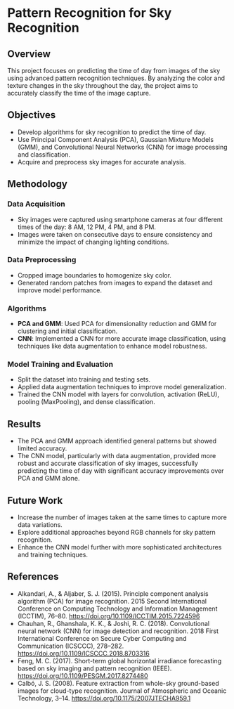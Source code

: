 # Pattern Recognition for Sky Recognition

## Overview

This project focuses on predicting the time of day from images of the sky using advanced pattern recognition techniques. By analyzing the color and texture changes in the sky throughout the day, the project aims to accurately classify the time of the image capture.

## Objectives

- Develop algorithms for sky recognition to predict the time of day.
- Use Principal Component Analysis (PCA), Gaussian Mixture Models (GMM), and Convolutional Neural Networks (CNN) for image processing and classification.
- Acquire and preprocess sky images for accurate analysis.

## Methodology

### Data Acquisition
- Sky images were captured using smartphone cameras at four different times of the day: 8 AM, 12 PM, 4 PM, and 8 PM.
- Images were taken on consecutive days to ensure consistency and minimize the impact of changing lighting conditions.

### Data Preprocessing
- Cropped image boundaries to homogenize sky color.
- Generated random patches from images to expand the dataset and improve model performance.

### Algorithms
- **PCA and GMM**: Used PCA for dimensionality reduction and GMM for clustering and initial classification.
- **CNN**: Implemented a CNN for more accurate image classification, using techniques like data augmentation to enhance model robustness.

### Model Training and Evaluation
- Split the dataset into training and testing sets.
- Applied data augmentation techniques to improve model generalization.
- Trained the CNN model with layers for convolution, activation (ReLU), pooling (MaxPooling), and dense classification.

## Results

- The PCA and GMM approach identified general patterns but showed limited accuracy.
- The CNN model, particularly with data augmentation, provided more robust and accurate classification of sky images, successfully predicting the time of day with significant accuracy improvements over PCA and GMM alone.

## Future Work

- Increase the number of images taken at the same times to capture more data variations.
- Explore additional approaches beyond RGB channels for sky pattern recognition.
- Enhance the CNN model further with more sophisticated architectures and training techniques.

## References

- Alkandari, A., & Aljaber, S. J. (2015). Principle component analysis algorithm (PCA) for image recognition. 2015 Second International Conference on Computing Technology and Information Management (ICCTIM), 76–80. https://doi.org/10.1109/ICCTIM.2015.7224596
- Chauhan, R., Ghanshala, K. K., & Joshi, R. C. (2018). Convolutional neural network (CNN) for image detection and recognition. 2018 First International Conference on Secure Cyber Computing and Communication (ICSCCC), 278–282. https://doi.org/10.1109/ICSCCC.2018.8703316
- Feng, M. C. (2017). Short-term global horizontal irradiance forecasting based on sky imaging and pattern recognition (IEEE). https://doi.org/10.1109/PESGM.2017.8274480
- Calbó, J. S. (2008). Feature extraction from whole-sky ground-based images for cloud-type recognition. Journal of Atmospheric and Oceanic Technology, 3–14. https://doi.org/10.1175/2007JTECHA959.1

